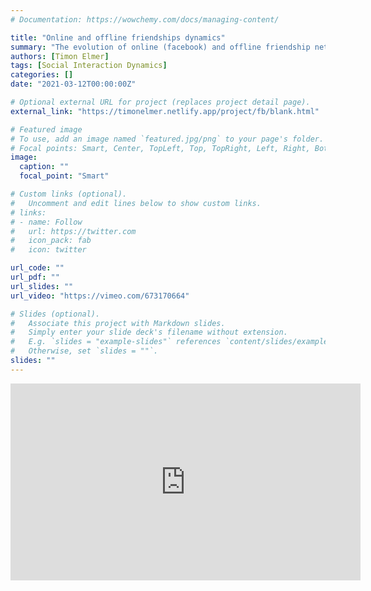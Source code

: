 ```yaml
---
# Documentation: https://wowchemy.com/docs/managing-content/

title: "Online and offline friendships dynamics"
summary: "The evolution of online (facebook) and offline friendship networks in an emerging student community"
authors: [Timon Elmer]
tags: [Social Interaction Dynamics]
categories: []
date: "2021-03-12T00:00:00Z"

# Optional external URL for project (replaces project detail page).
external_link: "https://timonelmer.netlify.app/project/fb/blank.html"

# Featured image
# To use, add an image named `featured.jpg/png` to your page's folder.
# Focal points: Smart, Center, TopLeft, Top, TopRight, Left, Right, BottomLeft, Bottom, BottomRight.
image:
  caption: ""
  focal_point: "Smart"

# Custom links (optional).
#   Uncomment and edit lines below to show custom links.
# links:
# - name: Follow
#   url: https://twitter.com
#   icon_pack: fab
#   icon: twitter

url_code: ""
url_pdf: ""
url_slides: ""
url_video: "https://vimeo.com/673170664"

# Slides (optional).
#   Associate this project with Markdown slides.
#   Simply enter your slide deck's filename without extension.
#   E.g. `slides = "example-slides"` references `content/slides/example-slides.md`.
#   Otherwise, set `slides = ""`.
slides: ""
---
```




<iframe width="560" height="315" src="https://www.youtube.com/embed/Bec-al9kds8" title="YouTube video player" frameborder="0" allow="accelerometer; autoplay; clipboard-write; encrypted-media; gyroscope; picture-in-picture" allowfullscreen></iframe>